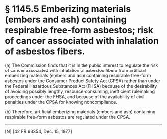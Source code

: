 # § 1145.5   Emberizing materials (embers and ash) containing respirable free-form asbestos; risk of cancer associated with inhalation of asbestos fibers.

(a) The Commission finds that it is in the public interest to regulate the risk of cancer associated with inhalation of asbestos fibers from artificial emberizing materials (embers and ash) containing respirable free-form asbestos under the Consumer Product Safety Act (CPSA) rather than under the Federal Hazardous Substances Act (FHSA) because of the desirability of avoiding possibly lengthy, resource-consuming, inefficient rulemaking proceedings under the FHSA, and because of the availability of civil penalties under the CPSA for knowing noncompliance.


(b) Therefore, artificial emberizing materials (embers and ash) containing respirable free-form asbestos are regulated under the CPSA.



---

[N] [42 FR 63354, Dec. 15, 1977]




